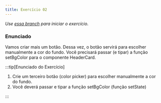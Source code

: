 ```yaml
---
title: Exercício 02
---
```


*Use [essa branch](https://github.com/robertotcestari/codante-ts-no-react-exercicio/tree/resolucao-eventos-e-event-handlers-exercico-1) para iniciar o exercício.*

### Enunciado

Vamos criar mais um botão. Dessa vez, o botão servirá para escolher manualmente a cor do fundo.
Você precisará passar (e tipar) a função setBgColor para o componente HeaderCard.

:::tip[Enunciado do Exercício]

1. Crie um terceiro botão (color picker) para escolher manualmente a cor do fundo.
2. Você deverá passar e tipar a função setBgColor (função setState)

:::
